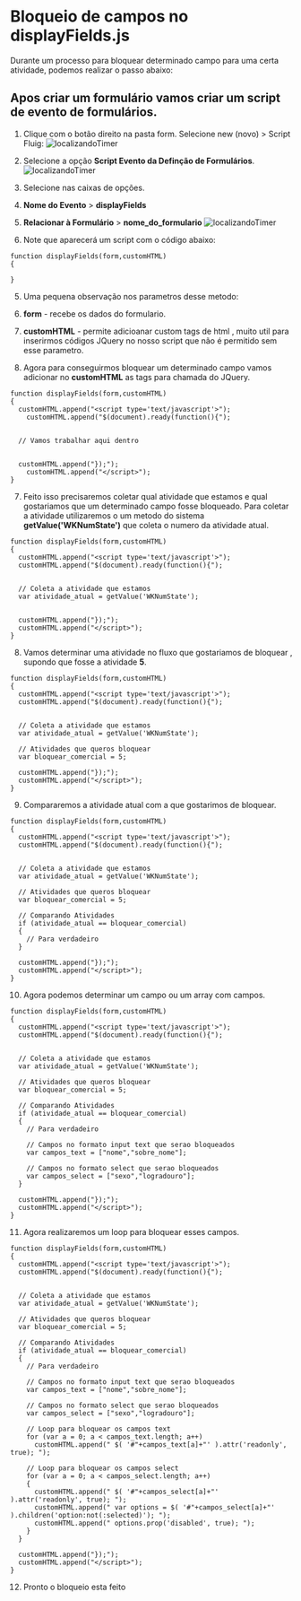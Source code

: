 # Bloqueio de campos no displayFields.js

Durante um processo para bloquear determinado campo para uma certa atividade, podemos realizar o passo abaixo:

## Apos criar um formulário vamos criar um script de evento de formulários.

1. Clique com o botão direito na pasta form. Selecione new (novo) > Script Fluig:
  ![localizandoTimer](https://github.com/robertoShimokawa/Fluig/blob/master/Validacoes/Boqueio%de%campos/images/01.png)

2. Selecione a opção **Script Evento da Definção de Formulários**.
  ![localizandoTimer](https://github.com/robertoShimokawa/Fluig/blob/master/Validacoes/Boqueio%de%campos/images/02.png)

3. Selecione nas caixas de opções.
  1. **Nome do Evento** > **displayFields**
  2. **Relacionar à Formulário** > **nome_do_formulario**
  ![localizandoTimer](https://github.com/robertoShimokawa/Fluig/blob/master/Validacoes/Boqueio%de%campos/images/03.png)

4. Note que aparecerá um script com o código abaixo:
  ```
  function displayFields(form,customHTML)
  {

  }
  ```
5. Uma pequena observação nos parametros desse metodo:
  1. **form** - recebe os dados do formulario.
  2. **customHTML** - permite adicioanar custom tags de html , muito util para inserirmos códigos JQuery no nosso script que não é permitido sem esse parametro.

6. Agora para conseguirmos bloquear um determinado campo vamos adicionar no **customHTML** as tags para chamada do JQuery.
  ```
  function displayFields(form,customHTML)
  {
    customHTML.append("<script type='text/javascript'>");
	  customHTML.append("$(document).ready(function(){");


    // Vamos trabalhar aqui dentro


    customHTML.append("});");
	  customHTML.append("</script>");
  }
  ```

7. Feito isso precisaremos coletar qual atividade que estamos e qual gostariamos que um determinado campo fosse bloqueado. Para coletar a atividade utilizaremos o um metodo do sistema **getValue('WKNumState')** que coleta o numero da atividade atual.
  ```
  function displayFields(form,customHTML)
  {
    customHTML.append("<script type='text/javascript'>");
    customHTML.append("$(document).ready(function(){");


    // Coleta a atividade que estamos
    var atividade_atual = getValue('WKNumState');


    customHTML.append("});");
    customHTML.append("</script>");
  }
  ```

8. Vamos determinar uma atividade no fluxo que gostariamos de bloquear , supondo que fosse a atividade **5**.
  ```
  function displayFields(form,customHTML)
  {
    customHTML.append("<script type='text/javascript'>");
    customHTML.append("$(document).ready(function(){");


    // Coleta a atividade que estamos
    var atividade_atual = getValue('WKNumState');

    // Atividades que queros bloquear
    var bloquear_comercial = 5;

    customHTML.append("});");
    customHTML.append("</script>");
  }
  ```

9. Compararemos a atividade atual com a que gostarimos de bloquear.
  ```
  function displayFields(form,customHTML)
  {
    customHTML.append("<script type='text/javascript'>");
    customHTML.append("$(document).ready(function(){");


    // Coleta a atividade que estamos
    var atividade_atual = getValue('WKNumState');

    // Atividades que queros bloquear
    var bloquear_comercial = 5;

    // Comparando Atividades
    if (atividade_atual == bloquear_comercial)
    {
      // Para verdadeiro
    }

    customHTML.append("});");
    customHTML.append("</script>");
  }
  ```

10. Agora podemos determinar um campo ou um array com campos.
  ```
  function displayFields(form,customHTML)
  {
    customHTML.append("<script type='text/javascript'>");
    customHTML.append("$(document).ready(function(){");


    // Coleta a atividade que estamos
    var atividade_atual = getValue('WKNumState');

    // Atividades que queros bloquear
    var bloquear_comercial = 5;

    // Comparando Atividades
    if (atividade_atual == bloquear_comercial)
    {
      // Para verdadeiro

      // Campos no formato input text que serao bloqueados
      var campos_text = ["nome","sobre_nome"];

      // Campos no formato select que serao bloqueados
      var campos_select = ["sexo","logradouro"];
    }

    customHTML.append("});");
    customHTML.append("</script>");
  }
  ```

11. Agora realizaremos um loop para bloquear esses campos.
  ```
  function displayFields(form,customHTML)
  {
    customHTML.append("<script type='text/javascript'>");
    customHTML.append("$(document).ready(function(){");


    // Coleta a atividade que estamos
    var atividade_atual = getValue('WKNumState');

    // Atividades que queros bloquear
    var bloquear_comercial = 5;

    // Comparando Atividades
    if (atividade_atual == bloquear_comercial)
    {
      // Para verdadeiro

      // Campos no formato input text que serao bloqueados
      var campos_text = ["nome","sobre_nome"];

      // Campos no formato select que serao bloqueados
      var campos_select = ["sexo","logradouro"];

      // Loop para bloquear os campos text
      for (var a = 0; a < campos_text.length; a++)
        customHTML.append(" $( '#"+campos_text[a]+"' ).attr('readonly', true); ");

      // Loop para bloquear os campos select
      for (var a = 0; a < campos_select.length; a++)
      {
        customHTML.append(" $( '#"+campos_select[a]+"' ).attr('readonly', true); ");
        customHTML.append(" var options = $( '#"+campos_select[a]+"' ).children('option:not(:selected)'); ");
        customHTML.append(" options.prop('disabled', true); ");
      }
    }

    customHTML.append("});");
    customHTML.append("</script>");
  }
  ```

12. Pronto o bloqueio esta feito
